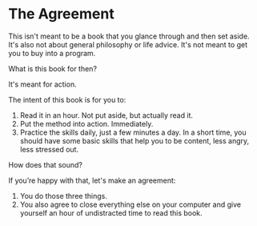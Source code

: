 The Agreement
=============

This isn't meant to be a book that you glance through and then set aside. It's also not about general philosophy or life advice. It's not meant to get you to buy into a program.

What is this book for then?

It's meant for action. 

The intent of this book is for you to:

1. Read it in an hour. Not put aside, but actually read it. 
2. Put the method into action. Immediately.
3. Practice the skills daily, just a few minutes a day. In a short time, you should have some basic skills that help you to be content, less angry, less stressed out.

How does that sound? 

If you’re happy with that, let's make an agreement:

1. You do those three things.
2. You also agree to close everything else on your computer and give yourself an hour of undistracted time to read this book.
